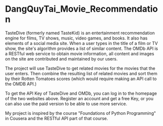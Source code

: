# DangQuyTai_Movie_Recommendation

TasteDive (formerly named TasteKid) is an entertainment recommendation engine for films, TV shows, music, video games, and books. It also has elements of a social media site. When a user types in the title of a film or TV show, the site's algorithm provides a list of similar content.
The OMDb API is a RESTful web service to obtain movie information, all content and images on the site are contributed and maintained by our users.

The project will use TasteDive to get related movies for the movies that the user enters. Then combine the resulting list of related movies and sort them by their Rotten Tomatoes scores (which would require making an API call to the OMDB API.)

To get the API Key of TasteDive and OMDb, you can log in to the homepage of the two websites above. Register an account and get a free Key, or you can also use the paid version to be able to use more service.

My project is inspired by the course "Foundations of Python Programming" in Cousera and the RESTful API part of that course.
